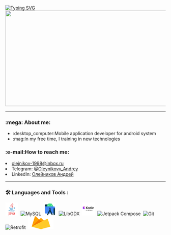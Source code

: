 <a href="https://git.io/typing-svg"><img src="https://readme-typing-svg.herokuapp.com?font=Press+Start+2P&size=15&duration=3000&pause=500&color=800080&center=%D0%B8%D1%81%D1%82%D0%B8%D0%BD%D0%BD%D1%8B%D0%B9&vCenter=%D0%B8%D1%81%D1%82%D0%B8%D0%BD%D0%BD%D1%8B%D0%B9&width=735&height=100&lines=Hey+there%2C;my+name+is+Andrey+and+I+am+an+android+developer" alt="Typing SVG" /></a>
<img src="https://media.giphy.com/media/dWesBcTLavkZuG35MI/giphy.gif" width="600" height="300"/>

---
<h3 align="left">:mega: About me:</h3>  
<ul>
    <li>:desktop_computer:Mobile application developer for android system</li>
    <li>:mag:In my free time, I training in new technologies</li>
         
</ul>
<h3 align="left">:e-mail:How to reach me:</h3>
 <li><a href="mailto:olejnikov-1998@inbox.ru">olejnikov-1998@inbox.ru</a></li>
 <li>Telegram: <a href="@Oleynikovv_Andrey">@Oleynikovv_Andrey</a></li>
 <li>LinkedIn: <a href="https://www.linkedin.com/in/%D0%B0%D0%BD%D0%B4%D1%80%D0%B5%D0%B9-%D0%BE%D0%BB%D0%B5%D0%B9%D0%BD%D0%B8%D0%BA%D0%BE%D0%B2/">Олейников Андрей</a></li>

---

### :hammer_and_wrench: Languages and Tools :
<div>
  <img src="https://github.com/devicons/devicon/blob/master/icons/java/java-original-wordmark.svg" title="Java" alt="Java" width="40" height="40"/>&nbsp;
  <img src="https://github.com/simple-icons/simple-icons/blob/develop/icons/sqlite.svg" title="SQLite"  alt="MySQL" width="40" height="40"/>&nbsp;
  <img src="https://github.com/devicons/devicon/blob/master/icons/androidstudio/androidstudio-original.svg" title="Android Studio"  alt="Android Studio" width="40" height="40"/>&nbsp;
  <img src="https://libgdx.com/assets/brand/logo.svg" title="LibGDX"  alt="LibGDX" width="60" height="40"/>&nbsp;
  <img src="https://github.com/devicons/devicon/blob/master/icons/kotlin/kotlin-original-wordmark.svg" title="Kotlin" alt="Kotlin" width="40" height="40"/>&nbsp;
  <img src="https://tabris.com/wp-content/uploads/2021/06/jetpack-compose-icon_RGB.png" title="Jetpack Compose"  alt="Jetpack Compose" width="40" height="40"/>&nbsp;
  <img src="https://github.com/user-attachments/assets/5808e4eb-64e5-4a28-ad7f-30b7cc3caf33" title="Git"  alt="Git" width="40" height="40"/>&nbsp;
  <img src="https://miro.medium.com/v2/resize:fit:1024/1*950f3Af3pZ2O4KLdggj3Ow.png" title="Retrofit"  alt="Retrofit" width="80" height="40"/>&nbsp;
<img src="https://github.com/devicons/devicon/blob/master/icons/firebase/firebase-original.svg" title="Firabase"  alt="Firabase" width="80" height="40"/>&nbsp;
</div>
